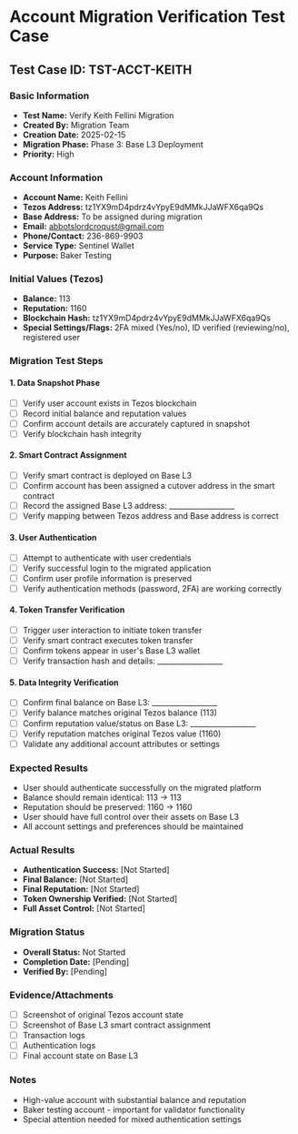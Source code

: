 # Account Migration Verification Test Case

## Test Case ID: TST-ACCT-KEITH

### Basic Information
- **Test Name:** Verify Keith Fellini Migration
- **Created By:** Migration Team
- **Creation Date:** 2025-02-15
- **Migration Phase:** Phase 3: Base L3 Deployment
- **Priority:** High

### Account Information
- **Account Name:** Keith Fellini
- **Tezos Address:** tz1YX9mD4pdrz4vYpyE9dMMkJJaWFX6qa9Qs
- **Base Address:** To be assigned during migration
- **Email:** abbotslordcroqust@gmail.com
- **Phone/Contact:** 236-869-9903
- **Service Type:** Sentinel Wallet
- **Purpose:** Baker Testing

### Initial Values (Tezos)
- **Balance:** 113
- **Reputation:** 1160
- **Blockchain Hash:** tz1YX9mD4pdrz4vYpyE9dMMkJJaWFX6qa9Qs
- **Special Settings/Flags:** 2FA mixed (Yes/no), ID verified (reviewing/no), registered user

### Migration Test Steps

#### 1. Data Snapshot Phase
- [ ] Verify user account exists in Tezos blockchain
- [ ] Record initial balance and reputation values
- [ ] Confirm account details are accurately captured in snapshot
- [ ] Verify blockchain hash integrity

#### 2. Smart Contract Assignment
- [ ] Verify smart contract is deployed on Base L3
- [ ] Confirm account has been assigned a cutover address in the smart contract
- [ ] Record the assigned Base L3 address: __________________
- [ ] Verify mapping between Tezos address and Base address is correct

#### 3. User Authentication
- [ ] Attempt to authenticate with user credentials
- [ ] Verify successful login to the migrated application
- [ ] Confirm user profile information is preserved
- [ ] Verify authentication methods (password, 2FA) are working correctly

#### 4. Token Transfer Verification
- [ ] Trigger user interaction to initiate token transfer
- [ ] Verify smart contract executes token transfer
- [ ] Confirm tokens appear in user's Base L3 wallet
- [ ] Verify transaction hash and details: __________________

#### 5. Data Integrity Verification
- [ ] Confirm final balance on Base L3: __________________
- [ ] Verify balance matches original Tezos balance (113)
- [ ] Confirm reputation value/status on Base L3: __________________
- [ ] Verify reputation matches original Tezos value (1160)
- [ ] Validate any additional account attributes or settings

### Expected Results
- User should authenticate successfully on the migrated platform
- Balance should remain identical: 113 → 113
- Reputation should be preserved: 1160 → 1160
- User should have full control over their assets on Base L3
- All account settings and preferences should be maintained

### Actual Results
- **Authentication Success:** [Not Started]
- **Final Balance:** [Not Started]
- **Final Reputation:** [Not Started]
- **Token Ownership Verified:** [Not Started]
- **Full Asset Control:** [Not Started]

### Migration Status
- **Overall Status:** Not Started
- **Completion Date:** [Pending]
- **Verified By:** [Pending]

### Evidence/Attachments
- [ ] Screenshot of original Tezos account state
- [ ] Screenshot of Base L3 smart contract assignment
- [ ] Transaction logs
- [ ] Authentication logs
- [ ] Final account state on Base L3

### Notes
- High-value account with substantial balance and reputation
- Baker testing account - important for validator functionality
- Special attention needed for mixed authentication settings 